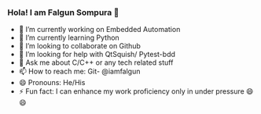 ### Hola! I am Falgun Sompura 👋

- 🔭 I’m currently working on Embedded Automation
- 🌱 I’m currently learning Python
- 👯 I’m looking to collaborate on Github
- 🤔 I’m looking for help with QtSquish/ Pytest-bdd
- 💬 Ask me about C/C++ or any tech related stuff
- 📫 How to reach me: Git- @iamfalgun
- 😄 Pronouns: He/His
- ⚡ Fun fact: I can enhance my work proficiency only in under pressure 😄😄
